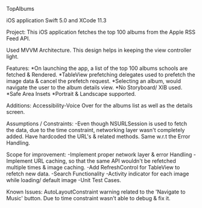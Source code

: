 TopAlbums

iOS application
Swift 5.0 and XCode 11.3

Project: This iOS application fetches the top 100 albums from the Apple RSS Feed API.

Used MVVM Architecture. This design helps in keeping the view controller light.

Features:
*On launching the app, a list of the top 100 albums schools are fetched & Rendered.
*TableView prefetching delegates used to prefetch the image data & cancel the prefetch request.
*Selecting an album, would navigate the user to the album details view.
*No Storyboard/ XIB used.
*Safe Area Insets
*Portrait & Landscape supported.

Additions:
Accessibility-Voice Over for the albums list as well as the details screen.

Assumptions / Constraints:
-Even though NSURLSession is used to fetch the data, due to the time constraint, networking layer wasn't completely added. Have hardcoded the URL's & related methods. Same w.r.t the Error Handling.

Scope for improvement:
-Implement proper network layer & error Handling
-Implement URL caching, so that the same API wouldn't be refetched multiple times & image caching.
-Add RefreshControl for TableView to refetch new data.
-Search Functionality
-Activity indicator for each image while loading/ default image
-Unit Test Cases.

Known Issues:
AutoLayoutConstraint warning related to the 'Navigate to Music' button. Due to time constraint wasn't able to debug & fix it.
